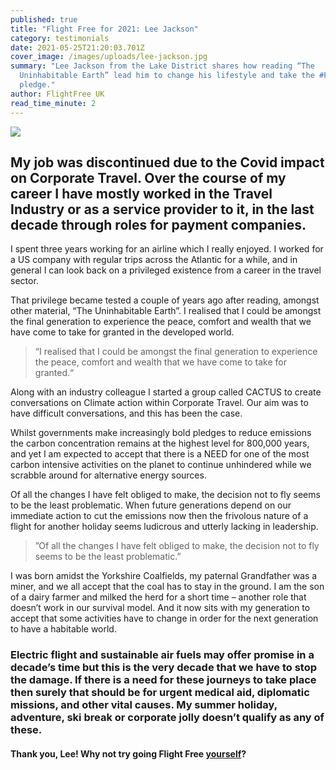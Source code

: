 ```yaml
---
published: true
title: "Flight Free for 2021: Lee Jackson"
category: testimonials
date: 2021-05-25T21:20:03.701Z
cover_image: /images/uploads/lee-jackson.jpg
summary: "Lee Jackson from the Lake District shares how reading “The
  Uninhabitable Earth” lead him to change his lifestyle and take the #FlightFree
  pledge."
author: FlightFree UK
read_time_minute: 2
---
```

![](/images/uploads/lee-jackson-quote.jpg)

## My job was discontinued due to the Covid impact on Corporate Travel. Over the course of my career I have mostly worked in the Travel Industry or as a service provider to it, in the last decade through roles for payment companies.

I spent three years working for an airline which I really enjoyed. I worked for a US company with regular trips across the Atlantic for a while, and in general I can look back on a privileged existence from a career in the travel sector.

That privilege became tested a couple of years ago after reading, amongst other material, “The Uninhabitable Earth”. I realised that I could be amongst the final generation to experience the peace, comfort and wealth that we have come to take for granted in the developed world. 

> “I realised that I could be amongst the final generation to experience the peace, comfort and wealth that we have come to take for granted.“

Along with an industry colleague I started a group called CACTUS to create conversations on Climate action within Corporate Travel. Our aim was to have difficult conversations, and this has been the case.

Whilst governments make increasingly bold pledges to reduce emissions the carbon concentration remains at the highest level for 800,000 years, and yet I am expected to accept that there is a NEED for one of the most carbon intensive activities on the planet to continue unhindered while we scrabble around for alternative energy sources.

Of all the changes I have felt obliged to make, the decision not to fly seems to be the least problematic. When future generations depend on our immediate action to cut the emissions now then the frivolous nature of a flight for another holiday seems ludicrous and utterly lacking in leadership.

> ”Of all the changes I have felt obliged to make, the decision not to fly seems to be the least problematic.”

I was born amidst the Yorkshire Coalfields, my paternal Grandfather was a miner, and we all accept that the coal has to stay in the ground. I am the son of a dairy farmer and milked the herd for a short time – another role that doesn’t work in our survival model. And it now sits with my generation to accept that some activities have to change in order for the next generation to have a habitable world.

### Electric flight and sustainable air fuels may offer promise in a decade’s time but this is the very decade that we have to stop the damage. If there is a need for these journeys to take place then surely that should be for urgent medical aid, diplomatic missions, and other vital causes. My summer holiday, adventure, ski break or corporate jolly doesn’t qualify as any of these.

#### Thank you, Lee! Why not try going Flight Free [yourself](/take_action/)?